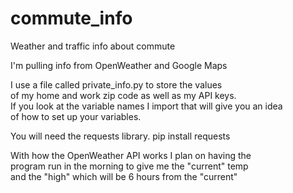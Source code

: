 # commute_info
Weather and traffic info about commute

I'm pulling info from OpenWeather and Google Maps

I use a file called private_info.py to store the values  
of my home and work zip code as well as my API keys.  
If you look at the variable names I import that will give you an idea  
of how to set up your variables.  
  
You will need the requests library. pip install requests

With how the OpenWeather API works I plan on having the  
program run in the morning to give me the "current" temp  
and the "high" which will be 6 hours from the "current"
